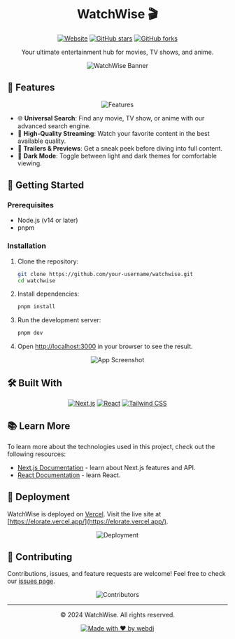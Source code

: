 <div align="center">

# WatchWise 🎬

[![Website](https://img.shields.io/badge/Visit-WatchWise-blue)](https://elorate.vercel.app/)
[![GitHub stars](https://img.shields.io/github/stars/your-username/watchwise?style=social)](https://github.com/your-username/watchwise/stargazers)
[![GitHub forks](https://img.shields.io/github/forks/your-username/watchwise?style=social)](https://github.com/your-username/watchwise/network/members)

Your ultimate entertainment hub for movies, TV shows, and anime.

![WatchWise Banner](@readmepic/banner.png)

</div>

## 🌟 Features

<div align="center">

![Features](@readmepic/features.png)

</div>

- 🌐 **Universal Search**: Find any movie, TV show, or anime with our advanced search engine.
- 🎥 **High-Quality Streaming**: Watch your favorite content in the best available quality.
- 🍿 **Trailers & Previews**: Get a sneak peek before diving into full content.
- 🌙 **Dark Mode**: Toggle between light and dark themes for comfortable viewing.

## 🚀 Getting Started

### Prerequisites

- Node.js (v14 or later)
- pnpm

### Installation

1. Clone the repository:
   ```bash
   git clone https://github.com/your-username/watchwise.git
   cd watchwise
   ```

2. Install dependencies:
   ```bash
   pnpm install
   ```

3. Run the development server:
   ```bash
   pnpm dev
   ```

4. Open [http://localhost:3000](http://localhost:3000) in your browser to see the result.

<div align="center">

![App Screenshot](@readmepic/screenshot.png)

</div>

## 🛠️ Built With

<div align="center">

[![Next.js](https://img.shields.io/badge/Next.js-000000?style=for-the-badge&logo=next.js&logoColor=white)](https://nextjs.org/)
[![React](https://img.shields.io/badge/React-20232A?style=for-the-badge&logo=react&logoColor=61DAFB)](https://reactjs.org/)
[![Tailwind CSS](https://img.shields.io/badge/Tailwind_CSS-38B2AC?style=for-the-badge&logo=tailwind-css&logoColor=white)](https://tailwindcss.com/)

</div>

## 📚 Learn More

To learn more about the technologies used in this project, check out the following resources:

- [Next.js Documentation](https://nextjs.org/docs) - learn about Next.js features and API.
- [React Documentation](https://reactjs.org/docs/getting-started.html) - learn React.

## 🚀 Deployment

WatchWise is deployed on [Vercel](https://vercel.com/). Visit the live site at [https://elorate.vercel.app/](https://elorate.vercel.app/).

<div align="center">

![Deployment](@readmepic/deployment.png)

</div>

## 🤝 Contributing

Contributions, issues, and feature requests are welcome! Feel free to check our [issues page](https://github.com/your-username/watchwise/issues).

<div align="center">

![Contributors](@readmepic/contributors.png)

</div>

---

<div align="center">

© 2024 WatchWise. All rights reserved.

[![Made with ❤️ by webdj](https://img.shields.io/badge/Made%20with-❤️-red.svg)](https://elorate.vercel.app/)

</div>
